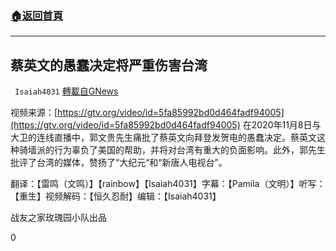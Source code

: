###  [:house:返回首頁](https://github.com/ourhimalayas/txt)
---

## 蔡英文的愚蠢决定将严重伤害台湾
` Isaiah4031` [轉載自GNews](https://gnews.org/zh-hans/542792/)

视频来源：[https://gtv.org/video/id=5fa85992bd0d464fadf94005](https://gtv.org/video/id=5fa85992bd0d464fadf94005)
在2020年11月8日与大卫的连线直播中，郭文贵先生痛批了蔡英文向拜登发贺电的愚蠢决定。蔡英文这种骑墙派的行为辜负了美国的帮助，并将对台湾有重大的负面影响。此外，郭先生批评了台湾的媒体，赞扬了“大纪元“和“新唐人电视台”。

翻译：【雷鸣（文鸣）】【rainbow】【Isaiah4031】字幕：【Pamila（文明）】听写：【重生】视频解码：【恒久忍耐】编辑：【Isaiah4031】

战友之家玫瑰园小队出品

0
